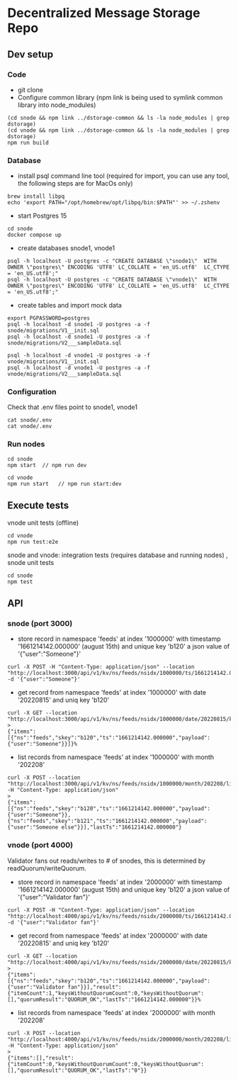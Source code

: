 # Decentralized Message Storage Repo


## Dev setup
### Code
- git clone
- Configure common library (npm link is being used to symlink common library into node_modules)
```
(cd snode && npm link ../dstorage-common && ls -la node_modules | grep dstorage)
(cd vnode && npm link ../dstorage-common && ls -la node_modules | grep dstorage)
npm run build 
```
### Database
- install psql command line tool (required for import, you can use any tool, the following steps are for MacOs only)
```
brew install libpq
echo 'export PATH="/opt/homebrew/opt/libpq/bin:$PATH"' >> ~/.zshenv
```
- start Postgres 15
```
cd snode
docker compose up
```
- create databases snode1, vnode1 
```
psql -h localhost -U postgres -c "CREATE DATABASE \"snode1\"  WITH OWNER \"postgres\" ENCODING 'UTF8' LC_COLLATE = 'en_US.utf8'  LC_CTYPE = 'en_US.utf8';" 
psql -h localhost -U postgres -c "CREATE DATABASE \"vnode1\"  WITH OWNER \"postgres\" ENCODING 'UTF8' LC_COLLATE = 'en_US.utf8'  LC_CTYPE = 'en_US.utf8';" 
```
- create tables and import mock data
```
export PGPASSWORD=postgres
psql -h localhost -d snode1 -U postgres -a -f snode/migrations/V1__init.sql
psql -h localhost -d snode1 -U postgres -a -f snode/migrations/V2___sampleData.sql

psql -h localhost -d vnode1 -U postgres -a -f vnode/migrations/V1__init.sql
psql -h localhost -d vnode1 -U postgres -a -f vnode/migrations/V2___sampleData.sql
```
### Configuration
Check that .env files point to snode1, vnode1
```
cat snode/.env
cat vnode/.env
```
### Run nodes
```
cd snode
npm start  // npm run dev

cd vnode
npm run start   // npm run start:dev
```
## Execute tests
vnode unit tests (offline)
```
cd vnode
npm run test:e2e
```
snode and vnode: integration tests (requires database and running nodes) , snode unit tests
```
cd snode
npm test
```


## API
### snode (port 3000)
- store record in namespace 'feeds' at index '1000000' with timestamp '1661214142.000000' (august 15th) and unique key 'b120' a json value of '{"user":"Someone"}'
```
curl -X POST -H "Content-Type: application/json" --location "http://localhost:3000/api/v1/kv/ns/feeds/nsidx/1000000/ts/1661214142.000000/key/b120" -d '{"user":"Someone"}'
```
- get record from namespace 'feeds' at index '1000000' with date '20220815' and uniq key 'b120'
```
curl -X GET --location "http://localhost:3000/api/v1/kv/ns/feeds/nsidx/1000000/date/20220815/key/b120"
>
{"items":[{"ns":"feeds","skey":"b120","ts":"1661214142.000000","payload":{"user":"Someone"}}]}%            
```
- list records from namespace 'feeds' at index '1000000' with month '202208'
```
curl -X POST --location "http://localhost:3000/api/v1/kv/ns/feeds/nsidx/1000000/month/202208/list" -H "Content-Type: application/json"
>
{"items":[{"ns":"feeds","skey":"b120","ts":"1661214142.000000","payload":{"user":"Someone"}},{"ns":"feeds","skey":"b121","ts":"1661214142.000000","payload":{"user":"Someone else"}}],"lastTs":"1661214142.000000"}
```
### vnode (port 4000)
Validator fans out reads/writes to # of snodes, this is determined by readQuorum/writeQuorum. 

- store record in namespace 'feeds' at index '2000000' with timestamp '1661214142.000000' (august 15th) and unique key 'b120' a json value of '{"user":"Validator fan"}'
```
curl -X POST -H "Content-Type: application/json" --location "http://localhost:4000/api/v1/kv/ns/feeds/nsidx/2000000/ts/1661214142.000000/key/b120" -d '{"user":"Validator fan"}'
```
- get record from namespace 'feeds' at index '2000000' with date '20220815' and uniq key 'b120'
```
curl -X GET --location "http://localhost:4000/api/v1/kv/ns/feeds/nsidx/2000000/date/20220815/key/b120"
>
{"items":[{"ns":"feeds","skey":"b120","ts":"1661214142.000000","payload":{"user":"Validator fan"}}],"result":{"itemCount":1,"keysWithoutQuorumCount":0,"keysWithoutQuorum":[],"quorumResult":"QUORUM_OK","lastTs":"1661214142.000000"}}% 
```
- list records from namespace 'feeds' at index '2000000' with month '202208'
```
curl -X POST --location "http://localhost:4000/api/v1/kv/ns/feeds/nsidx/2000000/month/202208/list" -H "Content-Type: application/json"
>
{"items":[],"result":{"itemCount":0,"keysWithoutQuorumCount":0,"keysWithoutQuorum":[],"quorumResult":"QUORUM_OK","lastTs":"0"}}
```